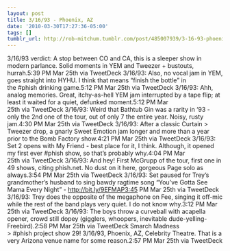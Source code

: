 ```yaml
---
layout: post
title: 3/16/93 - Phoenix, AZ
date: '2010-03-30T17:27:36-05:00'
tags: []
tumblr_url: http://rob-mitchum.tumblr.com/post/485007939/3-16-93-phoenix-az
---
```

3/16/93 verdict: A stop between CO and CA, this is a sleeper show in modern parlance. Solid moments in YEM and Tweezer + bustouts, hurrah.5:39 PM Mar 25th via TweetDeck 
3/16/93: Also, no vocal jam in YEM, goes straight into HYHU. I think that means “finish the bottle” in the #phish drinking game.5:12 PM Mar 25th via TweetDeck 
3/16/93: Ahh, analog memories. Great, itchy-as-hell YEM jam interrupted by a tape flip; at least it waited for a quiet, defunked moment.5:12 PM Mar 25th via TweetDeck 
3/16/93: Weird that Bathtub Gin was a rarity in ‘93 - only the 2nd one of the tour, out of only 7 the entire year. Noisy, rusty jam.4:30 PM Mar 25th via TweetDeck 
3/16/93: After a classic Curtain > Tweezer drop, a gnarly Sweet Emotion jam longer and more than a year prior to the Bomb Factory show.4:21 PM Mar 25th via TweetDeck 
3/16/93: Set 2 opens with My Friend - best place for it, I think. Although, it opened my first ever #phish show, so that’s probably why.4:04 PM Mar 25th via TweetDeck 
3/16/93: And hey! First McGrupp of the tour, first one in 49 shows, citing phish.net. No dust on it here, gorgeous Page solo as always.3:54 PM Mar 25th via TweetDeck 
3/16/93: Set paused for Trey’s grandmother’s husband to sing bawdy ragtime song “You’ve Gotta See Mama Every Night” - http://bit.ly/9EFMAP3:45 PM Mar 25th via TweetDeck 
3/16/93: Trey does the opposite of the megaphone on Fee, singing it off-mic while the rest of the band plays very quiet. I do not know why.3:12 PM Mar 25th via TweetDeck 
3/16/93: The boys throw a curveball with acapella opener, crowd still dopey (gigglers, whoopers, inevitable dude-yelling-Freebird).2:58 PM Mar 25th via TweetDeck 
Smarch Madness > #phish project show 29! 3/16/93, Phoenix, AZ, Celebrity Theatre. That is a very Arizona venue name for some reason.2:57 PM Mar 25th via TweetDeck
